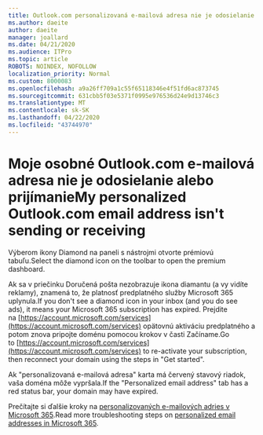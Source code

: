 ```yaml
---
title: Outlook.com personalizovaná e-mailová adresa nie je odosielanie alebo prijímanie
ms.author: daeite
author: daeite
manager: joallard
ms.date: 04/21/2020
ms.audience: ITPro
ms.topic: article
ROBOTS: NOINDEX, NOFOLLOW
localization_priority: Normal
ms.custom: 8000083
ms.openlocfilehash: a9a26ff709a1c55f65118346e4f51fd6ac873745
ms.sourcegitcommit: 631cbb5f03e5371f0995e976536d24e9d13746c3
ms.translationtype: MT
ms.contentlocale: sk-SK
ms.lasthandoff: 04/22/2020
ms.locfileid: "43744970"
---
```

# <a name="my-personalized-outlookcom-email-address-isnt-sending-or-receiving"></a><span data-ttu-id="843ea-102">Moje osobné Outlook.com e-mailová adresa nie je odosielanie alebo prijímanie</span><span class="sxs-lookup"><span data-stu-id="843ea-102">My personalized Outlook.com email address isn't sending or receiving</span></span>

<span data-ttu-id="843ea-103">Výberom ikony Diamond na paneli s nástrojmi otvorte prémiovú tabuľu.</span><span class="sxs-lookup"><span data-stu-id="843ea-103">Select the diamond icon on the toolbar to open the premium dashboard.</span></span>

<span data-ttu-id="843ea-104">Ak sa v priečinku Doručená pošta nezobrazuje ikona diamantu (a vy vidíte reklamy), znamená to, že platnosť predplatného služby Microsoft 365 uplynula.</span><span class="sxs-lookup"><span data-stu-id="843ea-104">If you don't see a diamond icon in your inbox (and you do see ads), it means your Microsoft 365 subscription has expired.</span></span> <span data-ttu-id="843ea-105">Prejdite na [https://account.microsoft.com/services](https://account.microsoft.com/services) opätovnú aktiváciu predplatného a potom znova pripojte doménu pomocou krokov v časti Začíname.</span><span class="sxs-lookup"><span data-stu-id="843ea-105">Go to [https://account.microsoft.com/services](https://account.microsoft.com/services) to re-activate your subscription, then reconnect your domain using the steps in "Get started".</span></span>

<span data-ttu-id="843ea-106">Ak "personalizovaná e-mailová adresa" karta má červený stavový riadok, vaša doména môže vypršala.</span><span class="sxs-lookup"><span data-stu-id="843ea-106">If the "Personalized email address" tab has a red status bar, your domain may have expired.</span></span>

<span data-ttu-id="843ea-107">Prečítajte si ďalšie kroky na [personalizovaných e-mailových adries v Microsoft 365](https://support.office.com/article/75416a58-b225-4c02-8c07-8979403b427b?wt.mc_id=Office_Outlook_com_Alchemy).</span><span class="sxs-lookup"><span data-stu-id="843ea-107">Read more troubleshooting steps on [personalized email addresses in Microsoft 365](https://support.office.com/article/75416a58-b225-4c02-8c07-8979403b427b?wt.mc_id=Office_Outlook_com_Alchemy).</span></span>